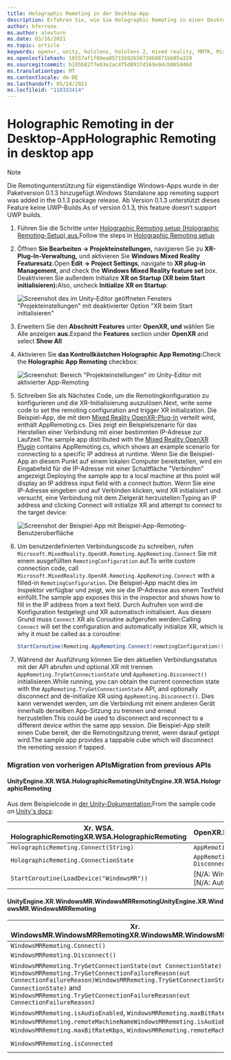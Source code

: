 ```yaml
---
title: Holographic Remoting in der Desktop-App
description: Erfahren Sie, wie Sie Holographic Remoting in einer Desktop-App mit OpenXR verwenden.
author: hferrone
ms.author: alexturn
ms.date: 03/16/2021
ms.topic: article
keywords: openxr, unity, hololens, hololens 2, mixed reality, MRTK, Mixed Reality Toolkit, Augmented Reality, Virtual Reality, Mixed Reality-Headsets, Lernen, Tutorial, Erste Schritte, holografisches Remoting, Desktop
ms.openlocfilehash: 18557af1f08ea05715b92b5072460871bb05a329
ms.sourcegitcommit: b195b82f7e83e2ac4f5d8937d169e9dcb865d46d
ms.translationtype: MT
ms.contentlocale: de-DE
ms.lasthandoff: 05/24/2021
ms.locfileid: "110333414"
---
```

# <a name="holographic-remoting-in-desktop-app"></a><span data-ttu-id="6823c-104">Holographic Remoting in der Desktop-App</span><span class="sxs-lookup"><span data-stu-id="6823c-104">Holographic Remoting in desktop app</span></span>

> [!NOTE]
> <span data-ttu-id="6823c-105">Die Remotingunterstützung für eigenständige Windows-Apps wurde in der Paketversion 0.1.3 hinzugefügt.</span><span class="sxs-lookup"><span data-stu-id="6823c-105">Windows Standalone app remoting support was added in the 0.1.3 package release.</span></span>
> <span data-ttu-id="6823c-106">Ab Version 0.1.3 unterstützt dieses Feature keine UWP-Builds.</span><span class="sxs-lookup"><span data-stu-id="6823c-106">As of version 0.1.3, this feature doesn’t support UWP builds.</span></span>

1. <span data-ttu-id="6823c-107">Führen Sie die Schritte unter [Holographic Remoting setup (Holographic Remoting-Setup) aus.](unity-play-mode.md#holographic-remoting-setup)</span><span class="sxs-lookup"><span data-stu-id="6823c-107">Follow the steps in [Holographic Remoting setup](unity-play-mode.md#holographic-remoting-setup)</span></span>
2. <span data-ttu-id="6823c-108">Öffnen **Sie Bearbeiten -> Projekteinstellungen,** navigieren Sie zu **XR-Plug-In-Verwaltung,** und aktivieren Sie **Windows Mixed Reality Featuresatz.**</span><span class="sxs-lookup"><span data-stu-id="6823c-108">Open **Edit -> Project Settings**, navigate to **XR plug-in Management**, and check the **Windows Mixed Reality feature set** box.</span></span> <span data-ttu-id="6823c-109">Deaktivieren Sie außerdem Initialize **XR on Startup (XR beim Start initialisieren):**</span><span class="sxs-lookup"><span data-stu-id="6823c-109">Also, uncheck **Initialize XR on Startup**:</span></span>

    ![Screenshot des im Unity-Editor geöffneten Fensters "Projekteinstellungen" mit deaktivierter Option "XR beim Start initialisieren"](images/openxr-features-img-02-app.png)

3. <span data-ttu-id="6823c-111">Erweitern Sie den **Abschnitt Features** unter **OpenXR, und** wählen Sie Alle anzeigen **aus.**</span><span class="sxs-lookup"><span data-stu-id="6823c-111">Expand the **Features** section under **OpenXR** and select **Show All**</span></span>
4. <span data-ttu-id="6823c-112">Aktivieren Sie **das Kontrollkästchen Holographic App Remoting:**</span><span class="sxs-lookup"><span data-stu-id="6823c-112">Check the **Holographic App Remoting** checkbox:</span></span>

    ![Screenshot: Bereich "Projekteinstellungen" im Unity-Editor mit aktivierter App-Remoting](images/openxr-features-img-03-app.png)

5. <span data-ttu-id="6823c-114">Schreiben Sie als Nächstes Code, um die Remotingkonfiguration zu konfigurieren und die XR-Initialisierung auszulösen.</span><span class="sxs-lookup"><span data-stu-id="6823c-114">Next, write some code to set the remoting configuration and trigger XR initialization.</span></span> <span data-ttu-id="6823c-115">Die Beispiel-App, die mit dem [Mixed Reality OpenXR-Plug-In](openxr-getting-started.md#unity-sample-projects-for-openxr-and-hololens-2) verteilt wird, enthält AppRemoting.cs. Dies zeigt ein Beispielszenario für das Herstellen einer Verbindung mit einer bestimmten IP-Adresse zur Laufzeit.</span><span class="sxs-lookup"><span data-stu-id="6823c-115">The sample app distributed with the [Mixed Reality OpenXR Plugin](openxr-getting-started.md#unity-sample-projects-for-openxr-and-hololens-2) contains AppRemoting.cs, which shows an example scenario for connecting to a specific IP address at runtime.</span></span> <span data-ttu-id="6823c-116">Wenn Sie die Beispiel-App an diesem Punkt auf einem lokalen Computer bereitstellen, wird ein Eingabefeld für die IP-Adresse mit einer Schaltfläche "Verbinden" angezeigt.</span><span class="sxs-lookup"><span data-stu-id="6823c-116">Deploying the sample app to a local machine at this point will display an IP address input field with a connect button.</span></span> <span data-ttu-id="6823c-117">Wenn Sie eine IP-Adresse eingeben und auf Verbinden klicken, wird XR initialisiert und versucht, eine Verbindung mit dem Zielgerät herzustellen:</span><span class="sxs-lookup"><span data-stu-id="6823c-117">Typing an IP address and clicking Connect will initialize XR and attempt to connect to the target device:</span></span>

    ![Screenshot der Beispiel-App mit Beispiel-App-Remoting-Benutzeroberfläche](images/openxr-sample-app-remoting.png)

6. <span data-ttu-id="6823c-119">Um benutzerdefinierten Verbindungscode zu schreiben, rufen `Microsoft.MixedReality.OpenXR.Remoting.AppRemoting.Connect` Sie mit einem ausgefüllten `RemotingConfiguration` auf.</span><span class="sxs-lookup"><span data-stu-id="6823c-119">To write custom connection code, call `Microsoft.MixedReality.OpenXR.Remoting.AppRemoting.Connect` with a filled-in `RemotingConfiguration`.</span></span> <span data-ttu-id="6823c-120">Die Beispiel-App macht dies im Inspektor verfügbar und zeigt, wie sie die IP-Adresse aus einem Textfeld einfüllt.</span><span class="sxs-lookup"><span data-stu-id="6823c-120">The sample app exposes this in the inspector and shows how to fill in the IP address from a text field.</span></span> <span data-ttu-id="6823c-121">Durch Aufrufen von wird die Konfiguration festgelegt und XR automatisch initialisiert. Aus diesem Grund muss `Connect` XR als Coroutine aufgerufen werden:</span><span class="sxs-lookup"><span data-stu-id="6823c-121">Calling `Connect` will set the configuration and automatically initialize XR, which is why it must be called as a coroutine:</span></span>

    ``` cs
    StartCoroutine(Remoting.AppRemoting.Connect(remotingConfiguration));
    ```

7. <span data-ttu-id="6823c-122">Während der Ausführung können Sie den aktuellen Verbindungsstatus mit der API abrufen und optional XR mit trennen `AppRemoting.TryGetConnectionState` und `AppRemoting.Disconnect()` initialisieren.</span><span class="sxs-lookup"><span data-stu-id="6823c-122">While running, you can obtain the current connection state with the `AppRemoting.TryGetConnectionState` API, and optionally disconnect and de-initialize XR using `AppRemoting.Disconnect()`.</span></span> <span data-ttu-id="6823c-123">Dies kann verwendet werden, um die Verbindung mit einem anderen Gerät innerhalb derselben App-Sitzung zu trennen und erneut herzustellen.</span><span class="sxs-lookup"><span data-stu-id="6823c-123">This could be used to disconnect and reconnect to a different device within the same app session.</span></span> <span data-ttu-id="6823c-124">Die Beispiel-App stellt einen Cube bereit, der die Remotingsitzung trennt, wenn darauf getippt wird.</span><span class="sxs-lookup"><span data-stu-id="6823c-124">The sample app provides a tappable cube which will disconnect the remoting session if tapped.</span></span>

### <a name="migration-from-previous-apis"></a><span data-ttu-id="6823c-125">Migration von vorherigen APIs</span><span class="sxs-lookup"><span data-stu-id="6823c-125">Migration from previous APIs</span></span>

#### <a name="unityenginexrwsaholographicremoting"></a><span data-ttu-id="6823c-126">UnityEngine.XR.WSA.HolographicRemoting</span><span class="sxs-lookup"><span data-stu-id="6823c-126">UnityEngine.XR.WSA.HolographicRemoting</span></span>

<span data-ttu-id="6823c-127">Aus dem Beispielcode in [der Unity-Dokumentation:](https://docs.unity3d.com/2018.4/Documentation/ScriptReference/XR.WSA.HolographicRemoting.html)</span><span class="sxs-lookup"><span data-stu-id="6823c-127">From the sample code on [Unity's docs](https://docs.unity3d.com/2018.4/Documentation/ScriptReference/XR.WSA.HolographicRemoting.html):</span></span>

| <span data-ttu-id="6823c-128">Xr. WSA. HolographicRemoting</span><span class="sxs-lookup"><span data-stu-id="6823c-128">XR.WSA.HolographicRemoting</span></span> | <span data-ttu-id="6823c-129">OpenXR.Remoting.AppRemoting</span><span class="sxs-lookup"><span data-stu-id="6823c-129">OpenXR.Remoting.AppRemoting</span></span> |
| ---- | ---- |
| `HolographicRemoting.Connect(String)` | `AppRemoting.Connect(RemotingConfiguration)` |
| `HolographicRemoting.ConnectionState` | `AppRemoting.TryGetConnectionState(out ConnectionState, out DisconnectReason)`|
| `StartCoroutine(LoadDevice("WindowsMR"))`| <span data-ttu-id="6823c-130">[N/A: Wird automatisch beim Aufrufen von `AppRemoting.Connect` ]</span><span class="sxs-lookup"><span data-stu-id="6823c-130">[N/A: Automatically happens when calling `AppRemoting.Connect`]</span></span>  |

#### <a name="unityenginexrwindowsmrwindowsmrremoting"></a><span data-ttu-id="6823c-131">UnityEngine.XR.WindowsMR.WindowsMRRemoting</span><span class="sxs-lookup"><span data-stu-id="6823c-131">UnityEngine.XR.WindowsMR.WindowsMRRemoting</span></span>

| <span data-ttu-id="6823c-132">Xr. WindowsMR.WindowsMRRemoting</span><span class="sxs-lookup"><span data-stu-id="6823c-132">XR.WindowsMR.WindowsMRRemoting</span></span> | <span data-ttu-id="6823c-133">OpenXR.Remoting.AppRemoting</span><span class="sxs-lookup"><span data-stu-id="6823c-133">OpenXR.Remoting.AppRemoting</span></span> |
| ---- | ---- |
| `WindowsMRRemoting.Connect()` | `AppRemoting.Connect(RemotingConfiguration)` |
| `WindowsMRRemoting.Disconnect()` | `AppRemoting.Disconnect()` |
| <span data-ttu-id="6823c-134">`WindowsMRRemoting.TryGetConnectionState(out ConnectionState)` und `WindowsMRRemoting.TryGetConnectionFailureReason(out ConnectionFailureReason)`</span><span class="sxs-lookup"><span data-stu-id="6823c-134">`WindowsMRRemoting.TryGetConnectionState(out ConnectionState)` and `WindowsMRRemoting.TryGetConnectionFailureReason(out ConnectionFailureReason)`</span></span>| `AppRemoting.TryGetConnectionState(out ConnectionState, out DisconnectReason)`|
| <span data-ttu-id="6823c-135">`WindowsMRRemoting.isAudioEnabled`, `WindowsMRRemoting.maxBitRateKbps`, `WindowsMRRemoting.remoteMachineName`</span><span class="sxs-lookup"><span data-stu-id="6823c-135">`WindowsMRRemoting.isAudioEnabled`, `WindowsMRRemoting.maxBitRateKbps`, `WindowsMRRemoting.remoteMachineName`</span></span> | <span data-ttu-id="6823c-136">Übergeben an `AppRemoting.Connect` über die `RemotingConfiguration` -Struktur</span><span class="sxs-lookup"><span data-stu-id="6823c-136">Passed into `AppRemoting.Connect` via the `RemotingConfiguration` struct</span></span> |
| `WindowsMRRemoting.isConnected` | `AppRemoting.TryGetConnectionState(out ConnectionState state, out _) && state == ConnectionState.Connected`